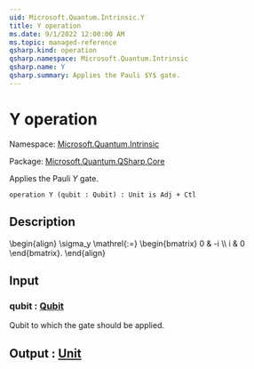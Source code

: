 ```yaml
---
uid: Microsoft.Quantum.Intrinsic.Y
title: Y operation
ms.date: 9/1/2022 12:00:00 AM
ms.topic: managed-reference
qsharp.kind: operation
qsharp.namespace: Microsoft.Quantum.Intrinsic
qsharp.name: Y
qsharp.summary: Applies the Pauli $Y$ gate.
---
```


# Y operation

Namespace: [Microsoft.Quantum.Intrinsic](xref:Microsoft.Quantum.Intrinsic)

Package: [Microsoft.Quantum.QSharp.Core](https://nuget.org/packages/Microsoft.Quantum.QSharp.Core)


Applies the Pauli $Y$ gate.

```qsharp
operation Y (qubit : Qubit) : Unit is Adj + Ctl
```


## Description

\begin{align}\sigma_y \mathrel{:=}\begin{bmatrix}0 & -i \\\\i & 0\end{bmatrix}.\end{align}

## Input

### qubit : [Qubit](xref:microsoft.quantum.qsharp.valueliterals#qubit-literals)

Qubit to which the gate should be applied.



## Output : [Unit](xref:microsoft.quantum.qsharp.valueliterals#unit-literal)

